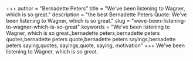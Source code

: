 +++
author = "Bernadette Peters"
title = "We've been listening to Wagner, which is so great."
description = "the best Bernadette Peters Quote: We've been listening to Wagner, which is so great."
slug = "weve-been-listening-to-wagner-which-is-so-great"
keywords = "We've been listening to Wagner, which is so great.,bernadette peters,bernadette peters quotes,bernadette peters quote,bernadette peters sayings,bernadette peters saying,quotes, sayings,quote, saying, motivation"
+++
We've been listening to Wagner, which is so great.
